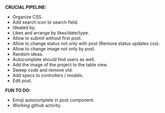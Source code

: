 __CRUCIAL PIPELINE:__
 * Organize CSS.
 * Add search icon to search field.
 * Ideated by.
 * Likes and arrange by likes/date/type.
 * Allow to submit without first post.
 * Allow to change status not only with post (Remove status updates css). 
 * Allow to change image not only by post.
 * Random ideas.
 * Autocomplete should find users as well.
 * Add the image of the project to the table view.
 * Sweep code and remove old.
 * Add specs to controllers / models.
 * Edit post.

__FUN TO DO:__
 * Emoji autocomplete in post component.
 * Working github activity.
